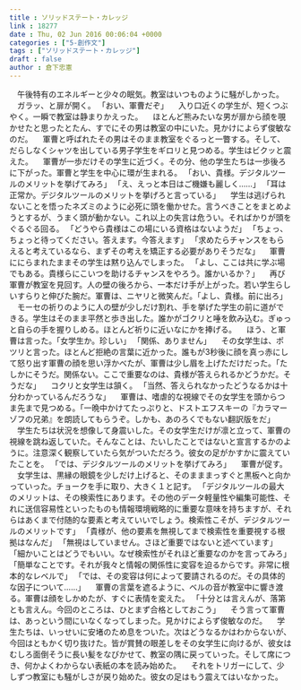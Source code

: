 ```yaml
---
title : ソリッドステート・カレッジ
link : 18277
date : Thu, 02 Jun 2016 00:06:04 +0000
categories : ["5-創作文"]
tags : ["ソリッドステート・カレッジ"]
draft : false
author : 倉下忠憲
---
```



　午後特有のエネルギーと少々の眠気。教室はいつものように騒がしかった。
　ガラッ、と扉が開く。
「おい、軍曹だぞ」
　入り口近くの学生が、短くつぶやく。一瞬で教室は静まりかえった。
　ほとんど熊みたいな男が扉から顔を覗かせたと思ったとたん、すでにその男は教室の中にいた。見かけによらず俊敏なのだ。
　軍曹と呼ばれたその男はそのまま教室をぐるっと一瞥する。そして、だらしなくシャツを出している男子学生をギロリと見つめる。学生はビクッと震えた。
　軍曹が一歩だけその学生に近づく。その分、他の学生たちは一歩後ろに下がった。軍曹と学生を中心に環が生まれる。
「おい、貴様。デジタルツールのメリットを挙げてみろ」
「え、えっと本日はご機嫌も麗しく……」
「耳は正常か。デジタルツールのメリットを挙げろと言っている」
　学生は逃げられないことを悟ったネズミのように必死に頭を働かせた。言うべきことをまとめようとするが、うまく頭が動かない。これ以上の失言は危うい。そればかりが頭をぐるぐる回る。
「どうやら貴様はこの場にいる資格はないようだ」
「ちょっ、ちょっと待ってください。答えます。今答えます」
「求めたらチャンスをもらえると考えているなら、まずその考えを矯正する必要がありそうだな」
　軍曹ににらまれたままその学生は黙り込んでしまった。
「よし、ここは共に学ぶ場でもある。貴様らにこいつを助けるチャンスをやろう。誰かいるか？」
　再び軍曹が教室を見回す。人の壁の後ろから、一本だけ手が上がった。若い学生らしいすらりと伸びた腕だ。軍曹は、ニヤリと微笑んだ。「よし、貴様。前に出ろ」
　モーセの祈りのように人の壁が少しだけ割れ、手を挙げた学生の前に道ができる。学生はそのまま平然と歩き出した。誰かがゴクリと唾を飲み込む。ぎゅっと自らの手を握りしめる。ほとんど祈りに近いなにかを捧げる。
　ほう、と軍曹は言った。「女学生か。珍しい」
「関係、ありません」
　その女学生は、ポツリと言った。ほとんど拒絶の言葉に近かった。誰もが3秒後に顔を真っ赤にして怒り出す軍曹の顔を思い浮かべたが、軍曹は少し眉を上げただけだった。「たしかにそうだ。関係ない。ここで重要なのは、貴様が答えられるかどうかだ。そうだな」
　コクリと女学生は頷く。
「当然、答えられなかったどうなるかは十分わかっているんだろうな」
　軍曹は、嗜虐的な視線でその女学生を頭からつま先まで見つめる。「一晩中かけてたっぷりと、ドストエフスキーの『カラマーゾフの兄弟』を朗読してもらうぞ。しかも、あのろくでもない翻訳版をだ」
　学生たちは状況を想像して身震いした。その女学生だけが凛と立って、軍曹の視線を跳ね返していた。そんなことは、たいしたことではないと宣言するかのように。注意深く観察していたら気がついただろう。彼女の足がかすかに震えていたことを。
「では、デジタルツールのメリットを挙げてみろ」
　軍曹が促す。
　女学生は、黒縁の眼鏡を少しだけ上げると、そのまままっすぐと黒板へと向かっていった。チョークを手に取り、大きく１と記す。
「デジタルツールの最大のメリットは、その検索性にあります。その他のデータ軽量性や編集可能性、それに送信容易性といったものも情報環境戦略的に重要な意味を持ちますが、それらはあくまで付随的な要素と考えていいでしょう。検索性こそが、デジタルツールのメリットです」
「貴様が、他の要素を無視してまで検索性を重要視する根拠はなんだ」
「無視はしていません。さほど重要ではないと述べています」
「細かいことはどうでもいい。なぜ検索性がそれほど重要なのかを言ってみろ」
「簡単なことです。それが我々と情報の関係性に変容を迫るからです。非常に根本的なレベルで」
「では、その変容は何によって要請されるのだ。その具体的な因子について……」
　軍曹の言葉を遮るように、ベルの音が教室中に響き渡る。軍曹は顔をしかめたが、すぐに表情を変えた。
「十分とは言えんが、落第とも言えん。今回のところは、ひとまず合格としておこう」
　そう言って軍曹は、あっという間にいなくなってしまった。見かけによらず俊敏なのだ。
　学生たちは、いっせいに安堵のため息をついた。次はどうなるかはわからないが、今回はともかく切り抜けた。皆が賞賛の眼差しをその女学生に向けるが、彼女はむしろ面倒そうに長い髪をなびかせて、教室の隅に戻っていった。そして席につき、何かよくわからない表紙の本を読み始めた。
　それをトリガーにして、少しずつ教室にも騒がしさが戻り始めた。彼女の足はもう震えてはいなかった。